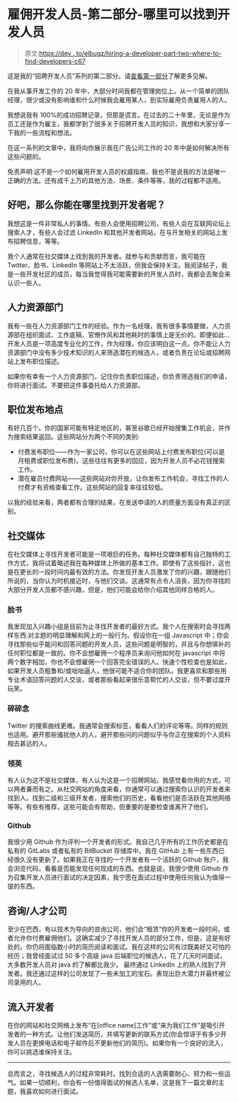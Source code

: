 # 雇佣开发人员-第二部分-哪里可以找到开发人员

> 原文:[https://dev . to/elbugz/hiring-a-developer-part-two-where-to-find-developers-c67](https://dev.to/elbugz/hiring-a-developer-part-two-where-to-find-developers-c67)

这是我的“招聘开发人员”系列的第二部分。请[查看第一部分](https://dev.to/elbugz/hiring-a-developer-part-one-when-to-hire-a-developer-ea0)了解更多见解。

在我从事开发工作的 20 年中，大部分时间我都在管理岗位上。从一个简单的团队经理，很少或没有影响谁和什么时候我会雇用某人，到实际雇用负责雇用人的人。

我想说我有 100%的成功招聘记录，但那是谎言。在过去的二十年里，无论是作为员工还是作为雇主，我都学到了很多关于招聘开发人员的知识，我想和大家分享一下我的一些流程和想法。

在这一系列的文章中，我将向你展示我在广告公司工作的 20 年中是如何解决所有这些问题的。

免责声明:这不是一个如何雇用开发人员的权威指南，我也不是说我的方法是唯一正确的方法。还有成千上万的其他方法、场景、条件等等，我的过程都不适用。

## 好吧，那么你能在哪里找到开发者呢？

我想这是一件非常私人的事情。有些人会使用招聘公司，有些人会在互联网论坛上搜索人才，有些人会过滤 LinkedIn 和其他开发者网站，在与开发相关的网站上发布招聘信息，等等。

我个人通常在社交媒体上找到我的开发者。就参与和贡献而言，我可能在 Twitter、脸书、LinkedIn 等网站上不太活跃，但我会保持关注。我阅读帖子，我是一些开发社区的成员，每当我觉得我可能需要新的开发人员时，我都会去聚会来认识一些人。

## [](#hr-departments)人力资源部门

我有一些在人力资源部门工作的经验。作为一名经理，我有很多事情要做，人力资源部在组织面试、工作底稿、官僚作风和其他耗时的事情上是无价的。即便如此...开发人员是一项高度专业化的工作，作为经理，你应该明白这一点。你不能让人力资源部门中没有多少技术知识的人来筛选潜在的候选人，或者负责在论坛或招聘网站上发布职位描述。

如果你有幸有一个人力资源部门，记住你负责职位描述，你负责筛选我们的申请，你将进行面试。不要把这件事委托给人力资源部。

## [](#job-posting-sites)职位发布地点

有好几百个。你的国家可能有特定地区的，甚至谷歌已经开始搜集工作机会，并作为搜索结果返回。这些网站分为两个不同的类别:

*   付费发布职位——作为一家公司，你可以在这些网站上付费发布职位(可以是月租费或职位发布费)。这些往往有更多的回应，因为开发人员不必花钱搜索工作。
*   潜在雇员付费网站——这些网站对你开放，让你发布工作机会，寻找工作的人付费才有资格查看工作。这些网站的回复率往往较低。

以我的经验来看，两者都有合理的结果，在发送申请的人的质量方面没有真正的区别。

## [](#social-media)社交媒体

在社交媒体上寻找开发者可能是一项艰巨的任务。每种社交媒体都有自己独特的工作方式，我将试着略述我在每种媒体上所做的基本工作。即使有了这些指针，这也是在更长的一段时间内最有效的方法。你发现开发人员激发了你的兴趣，跟随他们所说的，当你认为时机接近时，与他们交谈。这通常有点令人沮丧，因为你寻找的大部分开发人员都不感兴趣，但是，他们可能会给你介绍其他同样合格的人。

### [](#facebook)脸书

我发现加入兴趣小组是目前为止寻找开发者的最好方式。我个人在搜索时会寻找两样东西:对主题的明显理解和网上的一般行为。假设你在一组 Javascript 中；你会寻找那些似乎能问和回答问题的开发人员，这些问题是明智的，并且与你想填补的任何职位都是一致的。你不会想雇佣一个程序员来询问他如何在 javascript 中将两个数字相加，你也不会想雇佣一个回答完全错误的人。快速个性检查也是如此，如果开发人员粗鲁和/或咄咄逼人，他很可能不适合你的团队。我更喜欢和那些用专业术语回答问题的人交谈，或者那些看起来很乐意帮忙的人交谈，但不要过度开玩笑。

### [](#twitter)碎碎念

Twitter 的搜索曲线更难。我通常会搜索标签，看看人们的评论等等。同样的规则也适用。避开那些骚扰他人的人，避开那些问的问题似乎与你正在搜索的个人资料相去甚远的人。

### [](#linkedin)领英

有人认为这不是社交媒体，有人认为这是一个招聘网站。我感觉看你用的方式，可以两者兼而有之。从社交网站的角度来看，你通常可以通过搜索你认识的开发者来找到人。找到二级和三级开发者，搜索他们的历史，看看他们是否活跃在其他网络等等。有些有推荐，这些可能会有帮助，但重要的是要检查谁离开了他们。

### [](#github)Github

我很少用 Github 作为评判一个开发者的形式。我自己几乎所有的工作历史都是在私有的 GitLabs 或者私有的 BitBucket 存储库中。我在 GitHub 上有一些东西已经很久没有更新了。如果我正在寻找的一个开发者有一个活跃的 Github 账户，我会浏览代码，看看是否能发现任何现成的东西。也就是说，我很少使用 Github 作为召集开发人员进行面试的决定因素，我宁愿在面试过程中使用任何我认为值得一提的东西。

## [](#consultingtalent-firms)咨询/人才公司

至少在巴西，有以技术为导向的咨询公司，他们会“租赁”你的开发者一段时间，或者允许你付费雇佣他们。这确实减少了寻找开发人员的部分工作，但是，这是有好处的。你仍将面临数小时的简历阅读和面试。我在这样的公司有过既美好又可怕的经历；我曾经面试过 50 多个高级 java 后端职位的候选人，花了几天时间面试，大多数开发人员对 java 的了解都比我少。
最终通过 LinkedIn 上的熟人找到了开发者。我还通过这样的公司发现了一些未加工的宝石。表现出巨大潜力并最终被公司录用的人。

## [](#inflowing-developers)流入开发者

在你的网站和社交网络上发布“在[office name]工作”或“来为我们工作”是吸引开发者的一种方式。让他们发送简历，并填写更新的联系方式(你会惊讶于有多少开发人员在更换电话和电子邮件后不更新他们的简历)。如果你有一个良好的流入，你可以挑选谁保持关注。

* * *

总而言之，寻找候选人的过程非常耗时。找到合适的人选需要耐心、努力和一些运气。如果一切顺利，你会有一份值得面试的候选人名单，这是我下一篇文章的主题，我喜欢如何进行面试。